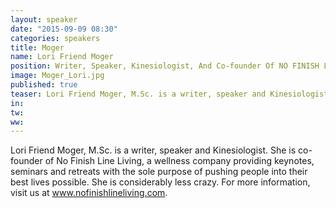 ```yaml
---
layout: speaker
date: "2015-09-09 08:30"
categories: speakers
title: Moger
name: Lori Friend Moger
position: Writer, Speaker, Kinesiologist, And Co-founder Of NO FINISH LINE LIVING
image: Moger_Lori.jpg
published: true
teaser: Lori Friend Moger, M.Sc. is a writer, speaker and Kinesiologist. She is co-founder of No Finish Line Living, a wellness company providing keynotes, seminars and retreats with the sole purpose of pushing people into their best lives possible.
in:
tw:
ww: 
---
```

Lori Friend Moger, M.Sc. is a writer, speaker and Kinesiologist. She is co-founder of No Finish Line Living, a wellness company providing keynotes, seminars and retreats with the sole purpose of pushing people into their best lives possible. She is considerably less crazy. For more information, visit us at www.nofinishlineliving.com.